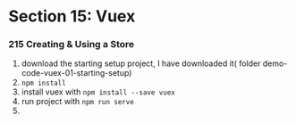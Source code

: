 # Section 15: Vuex



### 215 Creating & Using a Store

1. download the starting setup project, I have downloaded it( folder demo-code-vuex-01-starting-setup)
2. `npm install`
3. install vuex with `npm install --save vuex`
4. run project with `npm run serve`
5. 

